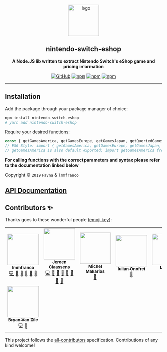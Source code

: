 <div align="center">

<a href="https://www.npmjs.com/package/nintendo-switch-eshop"><img src="https://favna.github.io/nintendo-switch-eshop/img/nintendoeshop.png" height="100" alt="logo"/></a>

## nintendo-switch-eshop

**A Node.JS lib written to extract Nintendo Switch's eShop game and pricing information**

[![GitHub](https://img.shields.io/github/license/Favna/nintendo-switch-eshop?logo=github&style=flat-square)](https://github.com/Favna/nintendo-switch-eshop/blob/master/LICENSE)
[![npm](https://img.shields.io/npm/v/nintendo-switch-eshop?color=crimson&logo=npm&style=flat-square)](https://www.npmjs.com/package/nintendo-switch-eshop)
[![npm](https://img.shields.io/npm/dw/nintendo-switch-eshop?color=crimson&logo=npm&style=flat-square)](https://www.npmjs.com/package/nintendo-switch-eshop)
[![npm](https://img.shields.io/npm/dt/nintendo-switch-eshop?color=crimson&logo=npm&style=flat-square)](https://www.npmjs.com/package/nintendo-switch-eshop)

</div>

---

## Installation

Add the package through your package manager of choice:

```sh
npm install nintendo-switch-eshop
# yarn add nintendo-switch-eshop
```

Require your desired functions:

```javascript
const { getGamesAmerica, getGamesEurope, getGamesJapan, getQueriedGamesAmerica } = require('nintendo-switch-eshop');
// ES6 Style: import { getGamesAmerica, getGamesEurope, getGamesJapan, getQueriedGamesAmerica } from 'nintendo-switch-eshop';
// getGamesAmerica is also default exported: import getGamesAmerica from 'nintendo-switch-eshop';
```

**For calling functions with the correct parameters and syntax please refer to the documentation linked below**

Copyright © `2019` `Favna` & `lmmfranco`

## [API Documentation](https://Favna.github.io/nintendo-switch-eshop)

## Contributors ✨

Thanks goes to these wonderful people ([emoji key](https://allcontributors.org/docs/en/emoji-key)):

<!-- ALL-CONTRIBUTORS-LIST:START - Do not remove or modify this section -->
<!-- prettier-ignore-start -->
<!-- markdownlint-disable -->
<table>
  <tr>
    <td align="center"><a href="https://github.com/lmmfranco"><img src="https://avatars2.githubusercontent.com/u/5719409?v=4?s=100" width="100px;" alt=""/><br /><sub><b>lmmfranco</b></sub></a><br /><a href="https://github.com/Favna/nintendo-switch-eshop/commits?author=lmmfranco" title="Code">💻</a> <a href="#ideas-lmmfranco" title="Ideas, Planning, & Feedback">🤔</a> <a href="#projectManagement-lmmfranco" title="Project Management">📆</a> <a href="#question-lmmfranco" title="Answering Questions">💬</a> <a href="https://github.com/Favna/nintendo-switch-eshop/pulls?q=is%3Apr+reviewed-by%3Almmfranco" title="Reviewed Pull Requests">👀</a> <a href="https://github.com/Favna/nintendo-switch-eshop/commits?author=lmmfranco" title="Documentation">📖</a></td>
    <td align="center"><a href="https://favware.tech/"><img src="https://avatars3.githubusercontent.com/u/4019718?v=4?s=100" width="100px;" alt=""/><br /><sub><b>Jeroen Claassens</b></sub></a><br /><a href="https://github.com/Favna/nintendo-switch-eshop/commits?author=Favna" title="Code">💻</a> <a href="#ideas-Favna" title="Ideas, Planning, & Feedback">🤔</a> <a href="#projectManagement-Favna" title="Project Management">📆</a> <a href="#question-Favna" title="Answering Questions">💬</a> <a href="https://github.com/Favna/nintendo-switch-eshop/pulls?q=is%3Apr+reviewed-by%3AFavna" title="Reviewed Pull Requests">👀</a> <a href="#userTesting-Favna" title="User Testing">📓</a> <a href="#maintenance-Favna" title="Maintenance">🚧</a> <a href="https://github.com/Favna/nintendo-switch-eshop/commits?author=Favna" title="Documentation">📖</a></td>
    <td align="center"><a href="https://github.com/mmakarios"><img src="https://avatars0.githubusercontent.com/u/9814055?v=4?s=100" width="100px;" alt=""/><br /><sub><b>Michel Makarios</b></sub></a><br /><a href="https://github.com/Favna/nintendo-switch-eshop/commits?author=mmakarios" title="Documentation">📖</a></td>
    <td align="center"><a href="http://iulianonofrei.com/"><img src="https://avatars0.githubusercontent.com/u/5748627?v=4?s=100" width="100px;" alt=""/><br /><sub><b>Iulian Onofrei</b></sub></a><br /><a href="https://github.com/Favna/nintendo-switch-eshop/commits?author=revolter" title="Documentation">📖</a></td>
    <td align="center"><a href="https://github.com/Lililiuliu"><img src="https://avatars3.githubusercontent.com/u/52712459?v=4?s=100" width="100px;" alt=""/><br /><sub><b>Lililiuliu</b></sub></a><br /><a href="https://github.com/Favna/nintendo-switch-eshop/issues?q=author%3ALililiuliu" title="Bug reports">🐛</a> <a href="https://github.com/Favna/nintendo-switch-eshop/commits?author=Lililiuliu" title="Code">💻</a></td>
    <td align="center"><a href="https://github.com/ende124"><img src="https://avatars1.githubusercontent.com/u/3050747?v=4?s=100" width="100px;" alt=""/><br /><sub><b>ende124</b></sub></a><br /><a href="https://github.com/Favna/nintendo-switch-eshop/issues?q=author%3Aende124" title="Bug reports">🐛</a> <a href="https://github.com/Favna/nintendo-switch-eshop/commits?author=ende124" title="Code">💻</a></td>
    <td align="center"><a href="https://github.com/junyeonglee"><img src="https://avatars3.githubusercontent.com/u/53418618?v=4?s=100" width="100px;" alt=""/><br /><sub><b>junyeonglee</b></sub></a><br /><a href="https://github.com/Favna/nintendo-switch-eshop/issues?q=author%3Ajunyeonglee" title="Bug reports">🐛</a> <a href="https://github.com/Favna/nintendo-switch-eshop/commits?author=junyeonglee" title="Code">💻</a></td>
  </tr>
  <tr>
    <td align="center"><a href="https://github.com/bvanzile"><img src="https://avatars3.githubusercontent.com/u/9438505?v=4?s=100" width="100px;" alt=""/><br /><sub><b>Bryan Van Zile</b></sub></a><br /><a href="https://github.com/Favna/nintendo-switch-eshop/commits?author=bvanzile" title="Code">💻</a> <a href="https://github.com/Favna/nintendo-switch-eshop/issues?q=author%3Abvanzile" title="Bug reports">🐛</a></td>
  </tr>
</table>

<!-- markdownlint-restore -->
<!-- prettier-ignore-end -->

<!-- ALL-CONTRIBUTORS-LIST:END -->

This project follows the [all-contributors](https://github.com/all-contributors/all-contributors) specification.
Contributions of any kind welcome!
